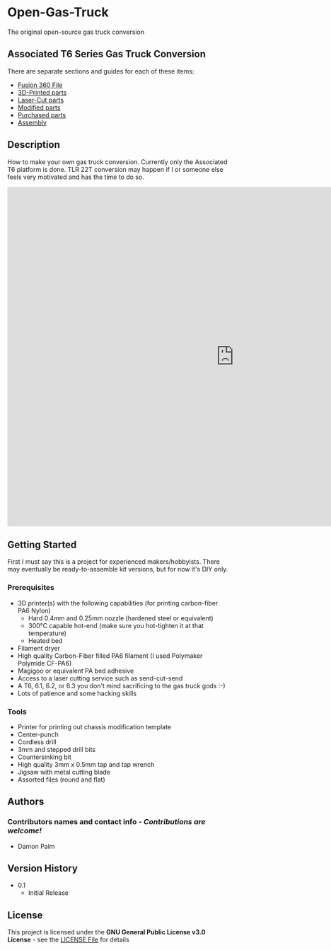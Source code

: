 # Open-Gas-Truck

The original open-source gas truck conversion

## Associated T6 Series Gas Truck Conversion

There are separate sections and guides for each of these items:

* [Fusion 360 File](https://a360.co/3vGxaeg)
* [3D-Printed parts](3D-Printed)
* [Laser-Cut parts](Laser-Cut-Parts)
* [Modified parts](Modified-Parts)
* [Purchased parts](Purchased-Parts)
* [Assembly](Assembly)

## Description

How to make your own gas truck conversion. Currently only the Associated T6 platform is done. TLR 22T conversion may happen if I or someone else feels very motivated and has the time to do so.

<iframe src="https://comcast2836.autodesk360.com/shares/public/SH35dfcQT936092f0e43b0660d2c04614c2d?mode=embed" width="1024" height="768" allowfullscreen="true" webkitallowfullscreen="true" mozallowfullscreen="true"  frameborder="0"></iframe>

## Getting Started

First I must say this is a project for experienced makers/hobbyists. There may eventually be ready-to-assemble kit versions, but for now it's DIY only.

### Prerequisites

* 3D printer(s) with the following capabilities (for printing carbon-fiber PA6 Nylon)
    * Hard 0.4mm and 0.25mm nozzle (hardened steel or equivalent)
    * 300°C capable hot-end (make sure you hot-tighten it at that temperature)
    * Heated bed
* Filament dryer
* High quality Carbon-Fiber filled PA6 filament (I used Polymaker Polymide CF-PA6)
* Magigoo or equivalent PA bed adhesive
* Access to a laser cutting service such as send-cut-send
* A T6, 6.1, 6.2, or 6.3 you don't mind sacrificing to the gas truck gods :-)
* Lots of patience and some hacking skills

### Tools

* Printer for printing out chassis modification template
* Center-punch
* Cordless drill
* 3mm and stepped drill bits
* Countersinking bit
* High quality 3mm x 0.5mm tap and tap wrench
* Jigsaw with metal cutting blade
* Assorted files (round and flat)

## Authors

### Contributors names and contact info - *Contributions are welcome!*

* Damon Palm

## Version History

* 0.1
    * Initial Release

## License

This project is licensed under the **GNU General Public License v3.0 License** \- see the [LICENSE File](/LICENSE) for details